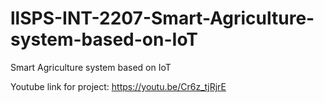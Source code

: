 # llSPS-INT-2207-Smart-Agriculture-system-based-on-IoT
Smart Agriculture system based on IoT


Youtube link for project: https://youtu.be/Cr6z_tjRjrE
